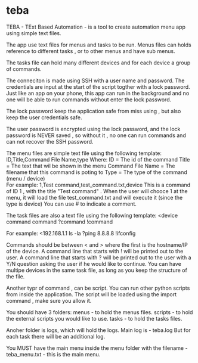 # teba
TEBA - TExt Based Automation - is a tool to create automation menu app using simple text files. 

The app use text files for menus and tasks to be run. Menus files can holds reference to different tasks , or to other menus and have sub menus. 

The tasks file can hold many different devices and for each device a group of commands. 

The conneciton is made using SSH with a user name and password. The credentials are input at the start of the script togther with a lock password. Just like an app on your phone, this app can run in the background and no one will be able to run commands without enter the lock password. 

The lock password keep the application safe from miss using , but also keep the user credentials safe. 

The user password is encrypted using the lock password, and the lock password is NEVER saved , so without it , no one can run commands and can not recover the SSH password. 

The menu files are simple text file using the following template: 
ID,Title,Command File Name,type
Where: 
ID = The id of the command 
Title = The text that wil be shown in the menu 
Command File Name = The filename that this command is poting to 
Type = The type of the command (menu / device)  
For example: 
1,Test command,test_command.txt,device 
This is a command of ID 1 , with the title "Test command" . When the user will chooce 1 at the menu, it will load the file test_command.txt and will execute it (since the type is device) 
You can use # to indicate a comment.

The task files are also a text file using the following template: 
<device
command
command
?command
!command
>

For example: 
<192.168.1.1
ls -la
?ping 8.8.8.8
!ifconfig 
>

Commands should be between < and > where the first is the hostname/IP of the device.
A command line that starts with ! will be printed out to the user. 
A command line that starts with ? will be printed out to the user with a Y/N question asking the user if he would like to continue. 
You can have multipe devices in the same task file, as long as you keep the structure of the file. 

Another typr of command , can be script. You can run other python scripts from inside the application. The script will be loaded using the import command , make sure you allow it. 

You should have 3 folders: 
menus - to hold the menus files.
scripts - to hold the external scripts you would like to use. 
tasks - to hold the tasks files. 

Anoher folder is logs, which will hold the logs. 
Main log is - teba.log 
But for each task there will be an additional log. 

You MUST have the main menu inside the menu folder with the filename - teba_menu.txt - this is the main menu.
